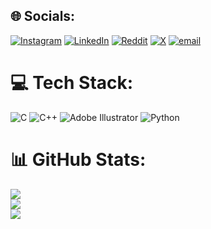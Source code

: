 
## 🌐 Socials:
[![Instagram](https://img.shields.io/badge/Instagram-%23E4405F.svg?logo=Instagram&logoColor=white)](https://instagram.com/vedeshskhatri) [![LinkedIn](https://img.shields.io/badge/LinkedIn-%230077B5.svg?logo=linkedin&logoColor=white)](https://linkedin.com/in/vedeshskhatri) [![Reddit](https://img.shields.io/badge/Reddit-%23FF4500.svg?logo=Reddit&logoColor=white)](https://reddit.com/user/notgonnalast69) [![X](https://img.shields.io/badge/X-black.svg?logo=X&logoColor=white)](https://x.com/vedeshskhatri) [![email](https://img.shields.io/badge/Email-D14836?logo=gmail&logoColor=white)](mailto:khatrivedesh@gmail.com) 

# 💻 Tech Stack:
![C](https://img.shields.io/badge/c-%2300599C.svg?style=for-the-badge&logo=c&logoColor=white) ![C++](https://img.shields.io/badge/c++-%2300599C.svg?style=for-the-badge&logo=c%2B%2B&logoColor=white) ![Adobe Illustrator](https://img.shields.io/badge/adobe%20illustrator-%23FF9A00.svg?style=for-the-badge&logo=adobe%20illustrator&logoColor=white) ![Python](https://img.shields.io/badge/python-3670A0?style=for-the-badge&logo=python&logoColor=ffdd54)
# 📊 GitHub Stats:
![](https://github-readme-stats.vercel.app/api?username=vedeshskhatri&theme=dark&hide_border=false&include_all_commits=false&count_private=false)<br/>
![](https://nirzak-streak-stats.vercel.app/?user=vedeshskhatri&theme=dark&hide_border=false)<br/>
![](https://github-readme-stats.vercel.app/api/top-langs/?username=vedeshskhatri&theme=dark&hide_border=false&include_all_commits=false&count_private=false&layout=compact)

<!-- Proudly created with GPRM ( https://gprm.itsvg.in ) -->
